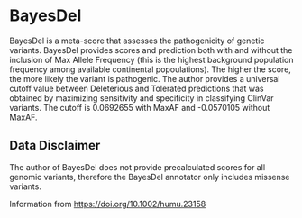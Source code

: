 # BayesDel

BayesDel is a meta-score that assesses the pathogenicity of genetic variants. BayesDel provides scores and prediction both with and without the inclusion of Max Allele Frequency (this is the highest background population frequency among available continental popoulations). The higher the score, the more likely the variant is pathogenic. The author provides a universal cutoff value between Deleterious and Tolerated predictions that was obtained by maximizing sensitivity and specificity in classifying ClinVar variants. The cutoff is 0.0692655 with MaxAF and -0.0570105 without MaxAF.

## Data Disclaimer

The author of BayesDel does not provide precalculated scores for all genomic variants, therefore the BayesDel annotator only includes missense variants.

Information from https://doi.org/10.1002/humu.23158


